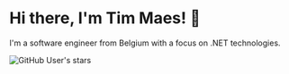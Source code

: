 # Hi there, I'm Tim Maes! :wave:

I'm a software engineer from Belgium with a focus on .NET technologies.

![GitHub User's stars](https://img.shields.io/github/stars/Tim-Maes)
